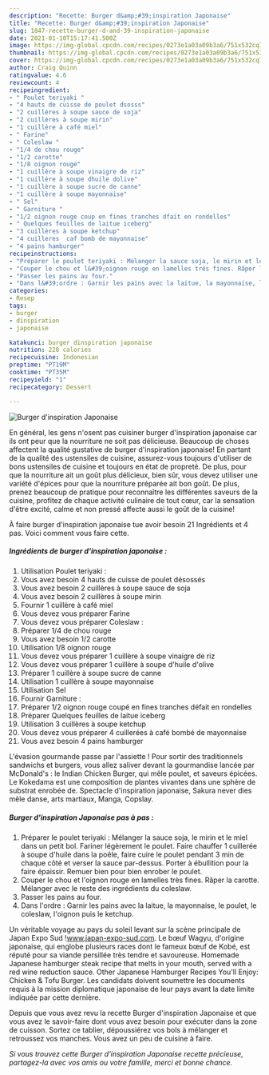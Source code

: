 ```yaml
---
description: "Recette: Burger d&amp;#39;inspiration Japonaise"
title: "Recette: Burger d&amp;#39;inspiration Japonaise"
slug: 1847-recette-burger-d-and-39-inspiration-japonaise
date: 2021-01-10T15:17:41.500Z
image: https://img-global.cpcdn.com/recipes/0273e1a03a09b3a6/751x532cq70/burger-dinspiration-japonaise-photo-principale-de-la-recette.jpg
thumbnail: https://img-global.cpcdn.com/recipes/0273e1a03a09b3a6/751x532cq70/burger-dinspiration-japonaise-photo-principale-de-la-recette.jpg
cover: https://img-global.cpcdn.com/recipes/0273e1a03a09b3a6/751x532cq70/burger-dinspiration-japonaise-photo-principale-de-la-recette.jpg
author: Craig Quinn
ratingvalue: 4.6
reviewcount: 4
recipeingredient:
- " Poulet teriyaki "
- "4 hauts de cuisse de poulet dsosss"
- "2 cuillères à soupe sauce de soja"
- "2 cuillères à soupe mirin"
- "1 cuillère à café miel"
- " Farine"
- " Coleslaw "
- "1/4 de chou rouge"
- "1/2 carotte"
- "1/8 oignon rouge"
- "1 cuillère à soupe vinaigre de riz"
- "1 cuillère à soupe dhuile dolive"
- "1 cuillère à soupe sucre de canne"
- "1 cuillère à soupe mayonnaise"
- " Sel"
- " Garniture "
- "1/2 oignon rouge coup en fines tranches dfait en rondelles"
- " Quelques feuilles de laitue iceberg"
- "3 cuillères à soupe ketchup"
- "4 cuilleres  caf bomb de mayonnaise"
- "4 pains hamburger"
recipeinstructions:
- "Préparer le poulet teriyaki : Mélanger la sauce soja, le mirin et le miel dans un petit bol. Fariner légèrement le poulet. Faire chauffer 1 cuillerée à soupe d&#39;huile dans la poêle, faire cuire le poulet pendant 3 min de chaque côté et verser la sauce par-dessus. Porter à ébullition pour la faire épaissir. Remuer bien pour bien enrober le poulet."
- "Couper le chou et l&#39;oignon rouge en lamelles très fines. Râper la carotte. Mélanger avec le reste des ingrédients du coleslaw."
- "Passer les pains au four."
- "Dans l&#39;ordre : Garnir les pains avec la laitue, la mayonnaise, le poulet, le coleslaw, l&#39;oignon puis le ketchup."
categories:
- Resep
tags:
- burger
- dinspiration
- japonaise

katakunci: burger dinspiration japonaise 
nutrition: 228 calories
recipecuisine: Indonesian
preptime: "PT19M"
cooktime: "PT35M"
recipeyield: "1"
recipecategory: Dessert

---
```



![Burger d&#39;inspiration Japonaise](https://img-global.cpcdn.com/recipes/0273e1a03a09b3a6/751x532cq70/burger-dinspiration-japonaise-photo-principale-de-la-recette.jpg)

En général, les gens n'osent pas cuisiner burger d&#39;inspiration japonaise car ils ont peur que la nourriture ne soit pas délicieuse. Beaucoup de choses affectent la qualité gustative de burger d&#39;inspiration japonaise! En partant de la qualité des ustensiles de cuisine, assurez-vous toujours d'utiliser de bons ustensiles de cuisine et toujours en état de propreté. De plus, pour que la nourriture ait un goût plus délicieux, bien sûr, vous devez utiliser une variété d'épices pour que la nourriture préparée ait bon goût. De plus, prenez beaucoup de pratique pour reconnaître les différentes saveurs de la cuisine, profitez de chaque activité culinaire de tout cœur, car la sensation d'être excité, calme et non pressé affecte aussi le goût de la cuisine!

<!--inarticleads1-->

À faire burger d&#39;inspiration japonaise tue avoir besoin 21 Ingrédients et 4 pas. Voici comment vous faire cette.

##### Ingrédients de burger d&#39;inspiration japonaise :

1. Utilisation  Poulet teriyaki :
1. Vous avez besoin 4 hauts de cuisse de poulet désossés
1. Vous avez besoin 2 cuillères à soupe sauce de soja
1. Vous avez besoin 2 cuillères à soupe mirin
1. Fournir 1 cuillère à café miel
1. Vous devez vous préparer  Farine
1. Vous devez vous préparer  Coleslaw :
1. Préparer 1/4 de chou rouge
1. Vous avez besoin 1/2 carotte
1. Utilisation 1/8 oignon rouge
1. Vous devez vous préparer 1 cuillère à soupe vinaigre de riz
1. Vous devez vous préparer 1 cuillère à soupe d&#39;huile d&#39;olive
1. Préparer 1 cuillère à soupe sucre de canne
1. Utilisation 1 cuillère à soupe mayonnaise
1. Utilisation  Sel
1. Fournir  Garniture :
1. Préparer 1/2 oignon rouge coupé en fines tranches défait en rondelles
1. Préparer  Quelques feuilles de laitue iceberg
1. Utilisation 3 cuillères à soupe ketchup
1. Vous devez vous préparer 4 cuillerées à café bombé de mayonnaise
1. Vous avez besoin 4 pains hamburger


L&#39;évasion gourmande passe par l&#39;assiette ! Pour sortir des traditionnels sandwichs et burgers, vous allez saliver devant la gourmandise lancée par McDonald&#39;s : le Indian Chicken Burger, qui mêle poulet, et saveurs épicées. Le Kokedama est une composition de plantes vivantes dans une sphère de substrat enrobée de. Spectacle d&#39;inspiration japonaise, Sakura never dies mêle danse, arts martiaux, Manga, Copslay. 

<!--inarticleads2-->

##### Burger d&#39;inspiration Japonaise pas à pas :

1. Préparer le poulet teriyaki : Mélanger la sauce soja, le mirin et le miel dans un petit bol. Fariner légèrement le poulet. Faire chauffer 1 cuillerée à soupe d&#39;huile dans la poêle, faire cuire le poulet pendant 3 min de chaque côté et verser la sauce par-dessus. Porter à ébullition pour la faire épaissir. Remuer bien pour bien enrober le poulet.
1. Couper le chou et l&#39;oignon rouge en lamelles très fines. Râper la carotte. Mélanger avec le reste des ingrédients du coleslaw.
1. Passer les pains au four.
1. Dans l&#39;ordre : Garnir les pains avec la laitue, la mayonnaise, le poulet, le coleslaw, l&#39;oignon puis le ketchup.


Un véritable voyage au pays du soleil levant sur la scène principale de Japan Expo Sud !www.japan-expo-sud.com. Le bœuf Wagyu, d&#39;origine japonaise, qui englobe plusieurs races dont le fameux bœuf de Kobé, est réputé pour sa viande persillée très tendre et savoureuse. Homemade Japanese hamburger steak recipe that melts in your mouth, served with a red wine reduction sauce. Other Japanese Hamburger Recipes You&#39;ll Enjoy: Chicken &amp; Tofu Burger. Les candidats doivent soumettre les documents requis à la mission diplomatique japonaise de leur pays avant la date limite indiquée par cette dernière. 

<!--inarticleads1-->

<p>
Depuis que vous avez revu la recette Burger d&#39;inspiration Japonaise et que vous avez le savoir-faire dont vous avez besoin pour exécuter dans la zone de cuisson. Sortez ce tablier, dépoussiérez vos bols à mélanger et retroussez vos manches. Vous avez un peu de cuisine à faire.
</p>

<p>
<i>Si vous trouvez cette Burger d&#39;inspiration Japonaise recette précieuse, partagez-la avec vos amis ou votre famille, merci et bonne chance.</i>
</p>
